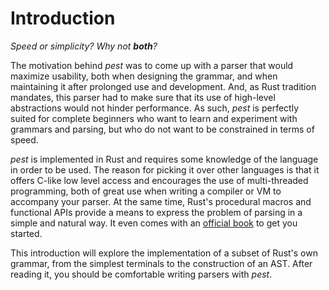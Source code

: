 # Introduction

*Speed or simplicity? Why not __both__?*

The motivation behind *pest* was to come up with a parser that would maximize
usability, both when designing the grammar, and when maintaining it after
prolonged use and development. And, as Rust tradition mandates, this parser had
to make sure that its use of high-level abstractions would not hinder
performance. As such, *pest* is perfectly suited for complete beginners who want
to learn and experiment with grammars and parsing, but who do not want to be
constrained in terms of speed.

*pest* is implemented in Rust and requires some knowledge of the language in
order to be used. The reason for picking it over other languages is that it
offers C-like low level access and encourages the use of multi-threaded
programming, both of great use when writing a compiler or VM to accompany your
parser. At the same time, Rust's procedural macros and functional APIs provide a
means to express the problem of parsing in a simple and natural way. It even
comes with an [official book](https://doc.rust-lang.org/book/) to get you
started.

This introduction will explore the implementation of a subset of Rust's own
grammar, from the simplest terminals to the construction of an AST. After
reading it, you should be comfortable writing parsers with *pest*.
